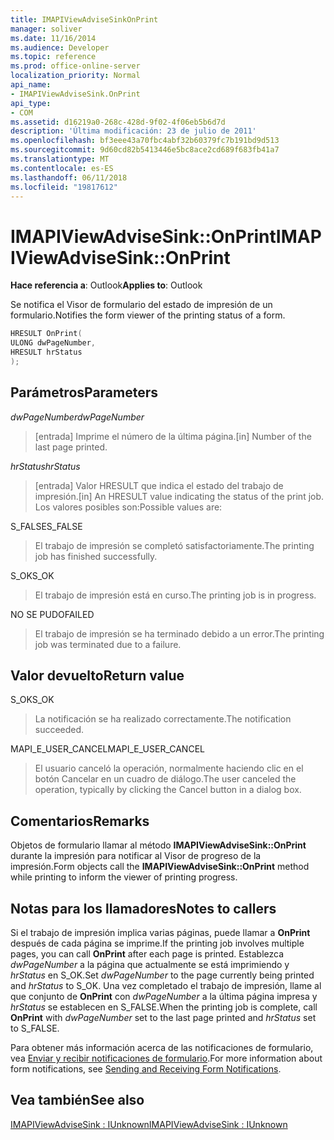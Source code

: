 ```yaml
---
title: IMAPIViewAdviseSinkOnPrint
manager: soliver
ms.date: 11/16/2014
ms.audience: Developer
ms.topic: reference
ms.prod: office-online-server
localization_priority: Normal
api_name:
- IMAPIViewAdviseSink.OnPrint
api_type:
- COM
ms.assetid: d16219a0-268c-428d-9f02-4f06eb5b6d7d
description: 'Última modificación: 23 de julio de 2011'
ms.openlocfilehash: bf3eee43a70fbc4abf32b60379fc7b191bd9d513
ms.sourcegitcommit: 9d60cd82b5413446e5bc8ace2cd689f683fb41a7
ms.translationtype: MT
ms.contentlocale: es-ES
ms.lasthandoff: 06/11/2018
ms.locfileid: "19817612"
---
```

# <a name="imapiviewadvisesinkonprint"></a><span data-ttu-id="eb3aa-103">IMAPIViewAdviseSink::OnPrint</span><span class="sxs-lookup"><span data-stu-id="eb3aa-103">IMAPIViewAdviseSink::OnPrint</span></span>

  
  
<span data-ttu-id="eb3aa-104">**Hace referencia a**: Outlook</span><span class="sxs-lookup"><span data-stu-id="eb3aa-104">**Applies to**: Outlook</span></span> 
  
<span data-ttu-id="eb3aa-105">Se notifica el Visor de formulario del estado de impresión de un formulario.</span><span class="sxs-lookup"><span data-stu-id="eb3aa-105">Notifies the form viewer of the printing status of a form.</span></span>
  
```cpp
HRESULT OnPrint(
ULONG dwPageNumber,
HRESULT hrStatus
);
```

## <a name="parameters"></a><span data-ttu-id="eb3aa-106">Parámetros</span><span class="sxs-lookup"><span data-stu-id="eb3aa-106">Parameters</span></span>

 <span data-ttu-id="eb3aa-107">_dwPageNumber_</span><span class="sxs-lookup"><span data-stu-id="eb3aa-107">_dwPageNumber_</span></span>
  
> <span data-ttu-id="eb3aa-108">[entrada] Imprime el número de la última página.</span><span class="sxs-lookup"><span data-stu-id="eb3aa-108">[in] Number of the last page printed.</span></span>
    
 <span data-ttu-id="eb3aa-109">_hrStatus_</span><span class="sxs-lookup"><span data-stu-id="eb3aa-109">_hrStatus_</span></span>
  
> <span data-ttu-id="eb3aa-110">[entrada] Valor HRESULT que indica el estado del trabajo de impresión.</span><span class="sxs-lookup"><span data-stu-id="eb3aa-110">[in] An HRESULT value indicating the status of the print job.</span></span> <span data-ttu-id="eb3aa-111">Los valores posibles son:</span><span class="sxs-lookup"><span data-stu-id="eb3aa-111">Possible values are:</span></span>
    
<span data-ttu-id="eb3aa-112">S_FALSE</span><span class="sxs-lookup"><span data-stu-id="eb3aa-112">S_FALSE</span></span> 
  
> <span data-ttu-id="eb3aa-113">El trabajo de impresión se completó satisfactoriamente.</span><span class="sxs-lookup"><span data-stu-id="eb3aa-113">The printing job has finished successfully.</span></span>
    
<span data-ttu-id="eb3aa-114">S_OK</span><span class="sxs-lookup"><span data-stu-id="eb3aa-114">S_OK</span></span> 
  
> <span data-ttu-id="eb3aa-115">El trabajo de impresión está en curso.</span><span class="sxs-lookup"><span data-stu-id="eb3aa-115">The printing job is in progress.</span></span>
    
<span data-ttu-id="eb3aa-116">NO SE PUDO</span><span class="sxs-lookup"><span data-stu-id="eb3aa-116">FAILED</span></span> 
  
> <span data-ttu-id="eb3aa-117">El trabajo de impresión se ha terminado debido a un error.</span><span class="sxs-lookup"><span data-stu-id="eb3aa-117">The printing job was terminated due to a failure.</span></span>
    
## <a name="return-value"></a><span data-ttu-id="eb3aa-118">Valor devuelto</span><span class="sxs-lookup"><span data-stu-id="eb3aa-118">Return value</span></span>

<span data-ttu-id="eb3aa-119">S_OK</span><span class="sxs-lookup"><span data-stu-id="eb3aa-119">S_OK</span></span> 
  
> <span data-ttu-id="eb3aa-120">La notificación se ha realizado correctamente.</span><span class="sxs-lookup"><span data-stu-id="eb3aa-120">The notification succeeded.</span></span>
    
<span data-ttu-id="eb3aa-121">MAPI_E_USER_CANCEL</span><span class="sxs-lookup"><span data-stu-id="eb3aa-121">MAPI_E_USER_CANCEL</span></span> 
  
> <span data-ttu-id="eb3aa-122">El usuario canceló la operación, normalmente haciendo clic en el botón Cancelar en un cuadro de diálogo.</span><span class="sxs-lookup"><span data-stu-id="eb3aa-122">The user canceled the operation, typically by clicking the Cancel button in a dialog box.</span></span> 
    
## <a name="remarks"></a><span data-ttu-id="eb3aa-123">Comentarios</span><span class="sxs-lookup"><span data-stu-id="eb3aa-123">Remarks</span></span>

<span data-ttu-id="eb3aa-124">Objetos de formulario llamar al método **IMAPIViewAdviseSink::OnPrint** durante la impresión para notificar al Visor de progreso de la impresión.</span><span class="sxs-lookup"><span data-stu-id="eb3aa-124">Form objects call the **IMAPIViewAdviseSink::OnPrint** method while printing to inform the viewer of printing progress.</span></span> 
  
## <a name="notes-to-callers"></a><span data-ttu-id="eb3aa-125">Notas para los llamadores</span><span class="sxs-lookup"><span data-stu-id="eb3aa-125">Notes to callers</span></span>

<span data-ttu-id="eb3aa-126">Si el trabajo de impresión implica varias páginas, puede llamar a **OnPrint** después de cada página se imprime.</span><span class="sxs-lookup"><span data-stu-id="eb3aa-126">If the printing job involves multiple pages, you can call **OnPrint** after each page is printed.</span></span> <span data-ttu-id="eb3aa-127">Establezca _dwPageNumber_ a la página que actualmente se está imprimiendo y _hrStatus_ en S_OK.</span><span class="sxs-lookup"><span data-stu-id="eb3aa-127">Set  _dwPageNumber_ to the page currently being printed and  _hrStatus_ to S_OK.</span></span> <span data-ttu-id="eb3aa-128">Una vez completado el trabajo de impresión, llame al que conjunto de **OnPrint** con _dwPageNumber_ a la última página impresa y _hrStatus_ se establecen en S_FALSE.</span><span class="sxs-lookup"><span data-stu-id="eb3aa-128">When the printing job is complete, call **OnPrint** with  _dwPageNumber_ set to the last page printed and  _hrStatus_ set to S_FALSE.</span></span> 
  
<span data-ttu-id="eb3aa-129">Para obtener más información acerca de las notificaciones de formulario, vea [Enviar y recibir notificaciones de formulario](sending-and-receiving-form-notifications.md).</span><span class="sxs-lookup"><span data-stu-id="eb3aa-129">For more information about form notifications, see [Sending and Receiving Form Notifications](sending-and-receiving-form-notifications.md).</span></span>
  
## <a name="see-also"></a><span data-ttu-id="eb3aa-130">Vea también</span><span class="sxs-lookup"><span data-stu-id="eb3aa-130">See also</span></span>



[<span data-ttu-id="eb3aa-131">IMAPIViewAdviseSink : IUnknown</span><span class="sxs-lookup"><span data-stu-id="eb3aa-131">IMAPIViewAdviseSink : IUnknown</span></span>](imapiviewadvisesinkiunknown.md)


